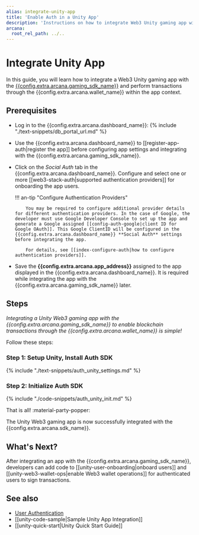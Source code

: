 ```yaml
---
alias: integrate-unity-app
title: 'Enable Auth in a Unity App'
description: 'Instructions on how to integrate Web3 Unity gaming app with the Arcana Auth Gaming SDK.'
arcana:
  root_rel_path: ../..
---
```


# Integrate Unity App

In this guide, you will learn how to integrate a Web3 Unity gaming app with the [{{config.extra.arcana.gaming_sdk_name}}]({{page.meta.arcana.root_rel_path}}/concepts/authsdk.md) and perform transactions through the {{config.extra.arcana.wallet_name}} within the app context.

<!-- 
[Try Auth Example :material-rocket-launch:](https://9mt0h4.csb.app/){ .md-button .md-button--primary}
-->

## Prerequisites

* Log in to the {{config.extra.arcana.dashboard_name}}: {% include "./text-snippets/db_portal_url.md" %}

* Use the {{config.extra.arcana.dashboard_name}} to [[register-app-auth|register the app]] before configuring app settings and integrating with the {{config.extra.arcana.gaming_sdk_name}}. 

* Click on the *Social Auth* tab in the {{config.extra.arcana.dashboard_name}}. Configure and select one or more [[web3-stack-auth|supported authentication providers]] for onboarding the app users.

    !!! an-tip "Configure Authentication Providers"

          You may be required to configure additional provider details for different authentication providers. In the case of Google, the developer must use Google Developer Console to set up the app and generate a Google assigned [[config-auth-google|client ID for Google OAuth]]. This Google ClientID will be configured in the {{config.extra.arcana.dashboard_name}} **Social Auth** settings before integrating the app.

          For details, see [[index-configure-auth|how to configure authentication providers]].

* Save the **{{config.extra.arcana.app_address}}** assigned to the app displayed in the {{config.extra.arcana.dashboard_name}}. It is required while integrating the app with the {{config.extra.arcana.gaming_sdk_name}} later.

## Steps

*Integrating a Unity Web3 gaming app with the {{config.extra.arcana.gaming_sdk_name}} to enable blockchain transactions through the {{config.extra.arcana.wallet_name}} is simple!*

Follow these steps:

### Step 1: Setup Unity, Install Auth SDK

{% include "./text-snippets/auth_unity_settings.md" %}

### Step 2: Initialize Auth SDK

{% include "./code-snippets/auth_unity_init.md" %}

That is all! :material-party-popper:

The Unity Web3 gaming app is now successfully integrated with the {{config.extra.arcana.sdk_name}}.  

## What's Next?

After integrating an app with the {{config.extra.arcana.gaming_sdk_name}}, developers can add code to [[unity-user-onboarding|onboard users]] and [[unity-web3-wallet-ops|enable Web3 wallet operations]] for authenticated users to sign transactions.

## See also

* [User Authentication]({{page.meta.arcana.root_rel_path}}/concepts/authtype/arcanaauth.md)
* [[unity-code-sample|Sample Unity App Integration]]
* [[unity-quick-start|Unity Quick Start Guide]]
